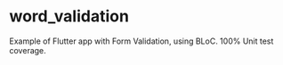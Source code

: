 # word_validation
 Example of Flutter app with Form Validation, using BLoC. 100% Unit test coverage.
